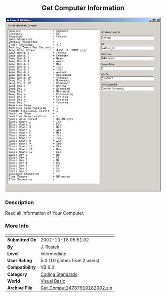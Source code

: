 ﻿<div align="center">

## Get Computer Information

<img src="PIC20021018550365242.jpg">
</div>

### Description

Read all Information of Your Computer.
 
### More Info
 


<span>             |<span>
---                |---
**Submitted On**   |2002-10-18 05:51:02
**By**             |[J\. Rostek](https://github.com/Planet-Source-Code/PSCIndex/blob/master/ByAuthor/j-rostek.md)
**Level**          |Intermediate
**User Rating**    |5.0 (10 globes from 2 users)
**Compatibility**  |VB 6\.0
**Category**       |[Coding Standards](https://github.com/Planet-Source-Code/PSCIndex/blob/master/ByCategory/coding-standards__1-43.md)
**World**          |[Visual Basic](https://github.com/Planet-Source-Code/PSCIndex/blob/master/ByWorld/visual-basic.md)
**Archive File**   |[Get\_Comput14787910182002\.zip](https://github.com/Planet-Source-Code/j-rostek-get-computer-information__1-39931/archive/master.zip)








